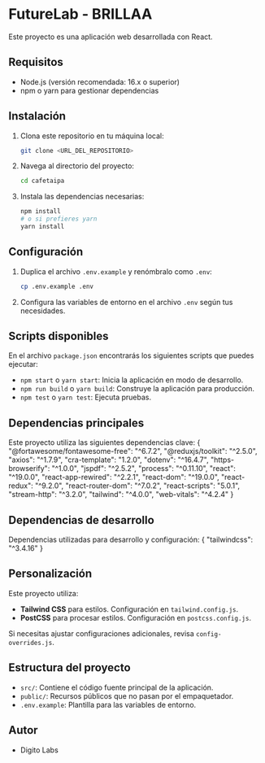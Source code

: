 
# FutureLab - BRILLAA

Este proyecto es una aplicación web desarrollada con React.

## Requisitos

- Node.js (versión recomendada: 16.x o superior)
- npm o yarn para gestionar dependencias

## Instalación

1. Clona este repositorio en tu máquina local:
   ```bash
   git clone <URL_DEL_REPOSITORIO>
   ```

2. Navega al directorio del proyecto:
   ```bash
   cd cafetaipa
   ```

3. Instala las dependencias necesarias:
   ```bash
   npm install
   # o si prefieres yarn
   yarn install
   ```

## Configuración

1. Duplica el archivo `.env.example` y renómbralo como `.env`:
   ```bash
   cp .env.example .env
   ```

2. Configura las variables de entorno en el archivo `.env` según tus necesidades.

## Scripts disponibles

En el archivo `package.json` encontrarás los siguientes scripts que puedes ejecutar:

- `npm start` o `yarn start`: Inicia la aplicación en modo de desarrollo.
- `npm run build` o `yarn build`: Construye la aplicación para producción.
- `npm test` o `yarn test`: Ejecuta pruebas.

## Dependencias principales

Este proyecto utiliza las siguientes dependencias clave:
{
  "@fortawesome/fontawesome-free": "^6.7.2",
  "@reduxjs/toolkit": "^2.5.0",
  "axios": "^1.7.9",
  "cra-template": "1.2.0",
  "dotenv": "^16.4.7",
  "https-browserify": "^1.0.0",
  "jspdf": "^2.5.2",
  "process": "^0.11.10",
  "react": "^19.0.0",
  "react-app-rewired": "^2.2.1",
  "react-dom": "^19.0.0",
  "react-redux": "^9.2.0",
  "react-router-dom": "^7.0.2",
  "react-scripts": "5.0.1",
  "stream-http": "^3.2.0",
  "tailwind": "^4.0.0",
  "web-vitals": "^4.2.4"
}

## Dependencias de desarrollo

Dependencias utilizadas para desarrollo y configuración:
{
  "tailwindcss": "^3.4.16"
}

## Personalización

Este proyecto utiliza:
- **Tailwind CSS** para estilos. Configuración en `tailwind.config.js`.
- **PostCSS** para procesar estilos. Configuración en `postcss.config.js`.

Si necesitas ajustar configuraciones adicionales, revisa `config-overrides.js`.

## Estructura del proyecto

- `src/`: Contiene el código fuente principal de la aplicación.
- `public/`: Recursos públicos que no pasan por el empaquetador.
- `.env.example`: Plantilla para las variables de entorno.

## Autor

- Digito Labs
